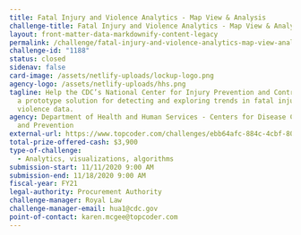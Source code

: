 ```yaml
---
title: Fatal Injury and Violence Analytics - Map View & Analysis
challenge-title: Fatal Injury and Violence Analytics - Map View & Analysis
layout: front-matter-data-markdownify-content-legacy
permalink: /challenge/fatal-injury-and-violence-analytics-map-view-analysis/
challenge-id: "1188"
status: closed
sidenav: false
card-image: /assets/netlify-uploads/lockup-logo.png
agency-logo: /assets/netlify-uploads/hhs.png
tagline: Help the CDC’s National Center for Injury Prevention and Control create
  a prototype solution for detecting and exploring trends in fatal injury and
  violence data.
agency: Department of Health and Human Services - Centers for Disease Control
  and Prevention
external-url: https://www.topcoder.com/challenges/ebb64afc-884c-4cbf-80e7-34211e2a0343
total-prize-offered-cash: $3,900
type-of-challenge:
  - Analytics, visualizations, algorithms
submission-start: 11/11/2020 9:00 AM
submission-end: 11/18/2020 9:00 AM
fiscal-year: FY21
legal-authority: Procurement Authority
challenge-manager: Royal Law
challenge-manager-email: hua1@cdc.gov
point-of-contact: karen.mcgee@topcoder.com
---
```

